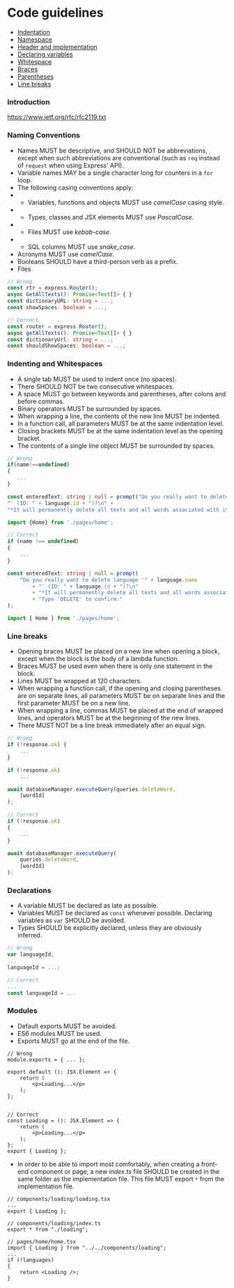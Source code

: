 # Code guidelines

* [Indentation](#indentation)
* [Namespace](#namespace)
* [Header and implementation](#header-and-implementation)
* [Declaring variables](#declaring-variables)
* [Whitespace](#whitespace)
* [Braces](#braces)
* [Parentheses](#parentheses)
* [Line breaks](#line-breaks)

### Introduction

https://www.ietf.org/rfc/rfc2119.txt

### Naming Conventions

* Names MUST be descriptive, and SHOULD NOT be abbreviations, except when such abbreviations are conventional (such as `req` instead of `request` when using Express' API).
* Variable names MAY be a single character long for counters in a `for` loop.
* The following casing conventions apply:
* * Variables, functions and objects MUST use _camelCase_ casing style.
* * Types, classes and JSX elements MUST use _PascalCase_.
* * Files MUST use _kebab-case_.
* * SQL columns MUST use _snake_case_.
* Acronyms MUST use _camelCase_.
* Booleans SHOULD have a third-person verb as a prefix.
* Files 

```TypeScript
// Wrong
const rtr = express.Router();
async GetAllTexts(): Promise<Text[]> { }
const dictionaryURL: string = ...;
const showSpaces: boolean = ...;

// Correct
const router = express.Router();
async getAllTexts(): Promise<Text[]> { }
const dictionaryUrl: string = ...;
const shouldShowSpaces: boolean = ...;
```

### Indenting and Whitespaces

* A single tab MUST be used to indent once (no spaces).
* There SHOULD NOT be two consecutive whitespaces.
* A space MUST go between keywords and parentheses, after colons and before commas.
* Binary operators MUST be surrounded by spaces.
* When wrapping a line, the contents of the new line MUST be indented.
* In a function call, all parameters MUST be at the same indentation level.
* Closing brackets MUST be at the same indentation level as the opening bracket.
* The contents of a single line object MUST be surrounded by spaces.

```Typescript
// Wrong
if(name!==undefined)
{
   ...
}

const enteredText: string | null = prompt("Do you really want to delete language '" + language.name +
"' (ID: " + language.id + ")?\n" +
"*It will permanently delete all texts and all words associated with it*.\nType 'DELETE' to confirm.");

import {Home} from './pages/home';

// Correct
if (name !== undefined)
{
	...
}

const enteredText: string | null = prompt(
	"Do you really want to delete language '" + language.name
		+ "' (ID: " + language.id + ")?\n"
		+ "*It will permanently delete all texts and all words associated with it*.\n"
		+ "Type 'DELETE' to confirm."
);

import { Home } from './pages/home';
```

### Line breaks

* Opening braces MUST be placed on a new line when opening a block, except when the block is the body of a lambda function.
* Braces MUST be used even when there is only one statement in the block.
* Lines MUST be wrapped at 120 characters.
* When wrapping a function call, if the opening and closing parentheses are on separate lines, all parameters MUST be on separate lines and the first parameter MUST be on a new line.
* When wrapping a line, commas MUST be placed at the end of wrapped lines, and operators MUST be at the beginning of the new lines.
* There MUST NOT be a line break immediately after an equal sign.

```Typescript
// Wrong
if (!response.ok) {
	...
}

if (!response.ok)
	...

await databaseManager.executeQuery(queries.deleteWord,
	[wordId]
);

// Correct 
if (!response.ok)
{
	...
}

await databaseManager.executeQuery(
	queries.deleteWord,
	[wordId]
);
```

### Declarations

* A variable MUST be declared as late as possible.
* Variables MUST be declared as `const` whenever possible. Declaring variables as `var` SHOULD be avoided.
* Types SHOULD be explicitly declared, unless they are obviously inferred.

```Typescript
// Wrong
var languageId;
...
languageId = ...;

// Correct
...
const languageId = ...
```

### Modules

* Default exports MUST be avoided.
* ES6 modules MUST be used.
* Exports MUST go at the end of the file.

```TSX
// Wrong
module.exports = { ... };

export default (): JSX.Element => {
	return (
		<p>Loading...</p>
	);
};


// Correct
const Loading = (): JSX.Element => {
	return (
		<p>Loading...</p>
	);
};
export { Loading };
```


* In order to be able to import most comfortably, when creating a front-end component or page, a new _index.ts_ file SHOULD be created in the same folder as the implementation file. This file MUST export `*` from the implementation file.

```TSX
// components/loading/loading.tsx
...
export { Loading };

// components/loading/index.ts
export * from "./loading";

// pages/home/home.tsx
import { Loading } from "../../components/loading";
...
if (!languages)
{
	return <Loading />;
}
```
